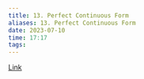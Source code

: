```yaml
---
title: 13. Perfect Continuous Form
aliases: 13. Perfect Continuous Form
date: 2023-07-10
time: 17:17
tags: 
---
```


[Link](https://hindilanguage.info/hindi-grammar/verbs/basic-verb-forms/)

